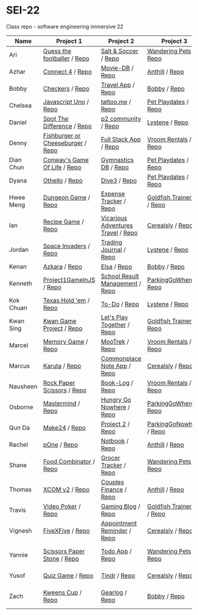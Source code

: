 # SEI-22

Class repo - software engineering immersive 22

| Name | Project 1 | Project 2 | Project 3 | Project 4 |
| ---- | --------- |---------- | --------- | --------- |
|Ari|[Guess the footballer](https://arindamc14.github.io/Project-1-Guess-the-footballer/) / [Repo](https://github.com/arindamc14/Project-1-Guess-the-footballer)|[Salt & Soccer](https://salty-journey-78398.herokuapp.com/) / [Repo](https://github.com/arindamc14/Unit-2-Project)|[Wandering Pets](https://wandering-pets.herokuapp.com/) / [Repo](https://github.com/arindamc14/Unit3-Project)|-|
|Azhar|[Connect 4](https://mdazharaw.github.io/connect-four/) / [Repo](https://github.com/mdazharaw/connect-four)|[Movie-DB](https://watcher-db.herokuapp.com/) / [Repo](https://github.com/mdazharaw/movie-db)|[Anthill](https://anthill-sei22.herokuapp.com/) / [Repo](https://github.com/Rachelik/anthill)|[Communicat](https://communi-cat.herokuapp.com/) / [Repo](https://github.com/mdazharaw/communi-cat)|
|Bobby|[Checkers](https://bobbykwong.github.io/checkers_game/) / [Repo](https://github.com/bobbykwong/checkers_game)|[Travel App](https://bobbytravel-app.herokuapp.com/) / [Repo](https://github.com/bobbykwong/travel_app)|[Bobby](https://www.bobby-app.ga/) / [Repo](https://github.com/sei22-project/bobby)|-|
|Chelsea|[Javascript Uno](https://chelsejw.github.io/javascript-uno/) / [Repo](https://github.com/chelsejw/javascript-uno)|[tattoo.me](https://stormy-chamber-08015.herokuapp.com/) / [Repo](https://github.com/chelsejw/tattoo-me)|[Pet Playdates](http://pet-playdates.herokuapp.com/) / [Repo](https://github.com/dyanawu/sei-proj-petplaydates/)|-|
|Daniel|[Spot The Difference](https://dannst.github.io/dans-spot-the-difference/) / [Repo](https://github.com/dannst/dans-spot-the-difference)|[p2 community](https://serene-eyrie-72116.herokuapp.com/) / [Repo](https://github.com/dannst/p2)|[Lystene](https://lystene.herokuapp.com/) / [Repo](https://github.com/jordanswp/project_3)|-|
|Denny|[Fishburger or Cheeseburger](https://dennywithane.github.io/SEI-22-Create-Your-Game/) / [Repo](https://github.com/DennyWithAnE/SEI-22-Create-Your-Game)|[Full Stack App](https://mighty-thicket-63785.herokuapp.com/games) / [Repo](https://github.com/DennyWithAnE/Building-Your-First-Full-Stack-Application)|[Vroom Rentals](https://vroomvrentals.herokuapp.com/) / [Repo](https://github.com/Nausheen-S/Vroom-Vrentals)|[Vow Me](https://vowme.herokuapp.com/) / [Repo](https://github.com/Nausheen-S/Vow-Me)|
|Dian Chun|[Conway's Game Of Life](https://wickker.github.io/project1-game/) / [Repo](https://github.com/wickker/project1-game)|[Gymnastics DB](https://gentle-castle-21661.herokuapp.com/) / [Repo](https://github.com/wickker/project2)|[Pet Playdates](http://pet-playdates.herokuapp.com/) / [Repo](https://github.com/dyanawu/sei-proj-petplaydates/)|-|
|Dyana|[Othello](https://dyanawu.github.io/sei-proj-othello/) / [Repo](https://github.com/dyanawu/sei-proj-othello)|[Dive3](https://dive3.herokuapp.com/) / [Repo](https://github.com/dyanawu/sei-proj-dive3)|[Pet Playdates](http://pet-playdates.herokuapp.com/) / [Repo](https://github.com/dyanawu/sei-proj-petplaydates/)|-|
|Hwee Meng|[Dungeon Game](https://hweemeng.github.io/project-1/) / [Repo](https://github.com/HweeMeng/project-1)|[Expense Tracker](https://murmuring-dusk-34398.herokuapp.com/) / [Repo](https://github.com/HweeMeng/project-2)|[Goldfish Trainerds](https://goldfish-trainerds.herokuapp.com/) / [Repo](https://github.com/kwansing14/Goldfish-Training-Project)|[Travinary](https://travinary.herokuapp.com/) / [Repo](https://github.com/HweeMeng/project-4)|
|Ian|[Recipe Game](https://ianshalom.github.io/sei22-Project1/) / [Repo](https://github.com/ianshalom/sei22-Project1)|[Vicarious Adventures Travel](https://frozen-basin-38753.herokuapp.com/) / [Repo](https://github.com/ianshalom/sei-project-2)|[Cerealsly](https://cerealsly.herokuapp.com/) / [Repo](https://github.com/ianshalom/cerealsly)|-|
|Jordan|[Space Invaders](https://jordanswp.github.io/SEI-22-Project-1-Space-Invaders/) / [Repo](https://github.com/jordanswp/SEI-22-Project-1-Space-Invaders)|[Trading Journal](https://fathomless-gorge-64839.herokuapp.com/) / [Repo](https://github.com/jordanswp/SEI-22-Project-2-Trading-Journal)|[Lystene](https://lystene.herokuapp.com/) / [Repo](https://github.com/jordanswp/project_3)|-|
|Kenan|[Azkara](https://dev-seahouse.github.io/akzara_game/) / [Repo](https://github.com/dev-seahouse/akzara_game)|[Elsa](https://elsado.herokuapp.com/) / [Repo](https://github.com/dev-seahouse/elsa)|[Bobby](https://github.com/sei22-project/bobby) / [Repo](https://www.bobby-app.ga/)|-|
|Kenneth|[Project1GameInJS](https://kenneththesheep.github.io/Project1GameInJS/) / [Repo](https://github.com/kenneththesheep/Project1GameInJS)|[School Result Management](https://arcane-woodland-24410.herokuapp.com/) / [Repo](https://github.com/kenneththesheep/project2_schoolResultManagement)|[ParkingGoWhere](https://shinracarpark.herokuapp.com/) / [Repo](https://github.com/qundax/sei-22-project3)|[Shinra Sector 7](https://shinrasector7.herokuapp.com/HIMS) / [Repo](https://github.com/kenneththesheep/project4Him)|
|Kok Chuan|[Texas Hold 'em](https://kokchuantan.github.io/kokchuan-project1/) / [Repo](https://github.com/kokchuantan/kokchuan-project1)|[To-Do](https://dry-sierra-09611.herokuapp.com/) / [Repo](https://github.com/kokchuantan/Project-2)|[Lystene](https://lystene.herokuapp.com/) / [Repo](https://github.com/jordanswp/project_3)|-|
|Kwan Sing|[Kwan Game Project](https://kwansing14.github.io/Kwan-game-project/) / [Repo](https://github.com/kwansing14/Kwan-game-project)|[Let's Play Together](https://pacific-plains-29775.herokuapp.com/) / [Repo](https://github.com/kwansing14/project-2)|[Goldfish Trainers](https://goldfish-trainerds.herokuapp.com/) / [Repo](https://github.com/kwansing14/Goldfish-Training-Project)|-|
|Marcel|[Memory Game](https://marcelchia.github.io/MEMORY-GAME/) / [Repo](https://github.com/Marcelchia/MEMORY-GAME)|[MooTrek](https://afternoon-garden-34000.herokuapp.com/) / [Repo](https://github.com/Marcelchia/Project2)|[Vroom Rentals](https://vroomvrentals.herokuapp.com/) / [Repo](https://github.com/Nausheen-S/Vroom-Vrentals)|-|
|Marcus|[Karuta](https://marctanyh.github.io/Marcus-Project-1-Karuta/) / [Repo](https://github.com/marctanyh/Marcus-Project-1-Karuta)|[Commonplace Note App](https://gentle-lake-76725.herokuapp.com/login) / [Repo](https://github.com/marctanyh/Marcus-Project2)|[Cerealsly](https://cerealsly.herokuapp.com/) / [Repo](https://github.com/ianshalom/cerealsly)|-|
|Nausheen|[Rock Paper Scissors](https://nausheen-s.github.io/ROCK_PAPER_SCISSORS/) / [Repo](https://github.com/Nausheen-S/ROCK_PAPER_SCISSORS/)|[Book-Log](https://immense-ravine-85758.herokuapp.com/) / [Repo](https://github.com/Nausheen-S/BOOK-LOG)|[Vroom Rentals](https://vroomvrentals.herokuapp.com/) / [Repo](https://github.com/Nausheen-S/Vroom-Vrentals)|-|
|Osborne|[Mastermind](https://osbornechan.github.io/mastermind/) / [Repo](https://github.com/osbornechan/mastermind)|[Hungry Go Nowhere](https://hungry-go-nowhere.herokuapp.com/) / [Repo](https://github.com/osbornechan/hungry-go-nowhere)|[ParkingGoWhere](https://shinracarpark.herokuapp.com/) / [Repo](https://github.com/qundax/sei-22-project3)|-|
|Qun Da|[Make24](https://qundax.github.io/sei-22-project1) / [Repo](https://github.com/qundax/sei-22-project1)|[Project 2](https://young-citadel-96621.herokuapp.com/) / [Repo](https://github.com/qundax/sei-22-project2)|[ParkingGoNowhere](https://shinracarpark.herokuapp.com/) / [Repo](https://github.com/qundax/sei-22-project3)|-|
|Rachel|[pOne](https://rachelik.github.io/pOne/) / [Repo](https://github.com/Rachelik/pOne)|[Notbook](https://notbook.herokuapp.com/category) / [Repo](https://github.com/Rachelik/pTwo)|[Anthill](https://anthill-sei22.herokuapp.com/) / [Repo](https://github.com/Rachelik/anthill)|[Med Helper](https://med-helper.herokuapp.com/) / [Repo](https://github.com/Rachelik/med-helper)|
|Shane|[Food Combinator](https://readyhash.github.io/FoodCombinator/) / [Repo](https://github.com/ReadyHash/FoodCombinator)|[Grocer Tracker](https://grocer-tracker.herokuapp.com/home) / [Repo](https://github.com/ReadyHash/GA-project-2)|[Wandering Pets](https://wandering-pets.herokuapp.com/) / [Repo](https://github.com/arindamc14/Unit3-Project)|-|
|Thomas|[XCOM v2](https://thomasoh92.github.io/project-1-XCOM-v2/) / [Repo](https://github.com/ThomasOh92/project-1-XCOM-v2)|[Couples Finance](https://boiling-beach-26217.herokuapp.com/) / [Repo](https://github.com/ThomasOh92/couples-finance)|[Anthill](https://anthill-sei22.herokuapp.com/) / [Repo](https://github.com/Rachelik/anthill)|[WorkBx](https://workbx.herokuapp.com/) / [Repo](https://github.com/ThomasOh92/workbx)|
|Travis|[Video Poker](https://travisenquiry.github.io/sei22-poker-game/) / [Repo](https://github.com/Travisenquiry/sei22-poker-game)|[Gaming Blog](https://whispering-beyond-66555.herokuapp.com/) / [Repo](https://github.com/Travisenquiry/SEI22-Games-Blog)|[Goldfish Trainerds](https://goldfish-trainerds.herokuapp.com/) / [Repo](https://github.com/kwansing14/Goldfish-Training-Project)|-|
|Vignesh|[FiveXFive](https://vigbit.github.io/SEI-project-1/) / [Repo](https://github.com/vigbit/SEI-project-1)|[Appointment Reminder](https://quiet-cove-31058.herokuapp.com/profile/home) / [Repo](https://github.com/vigbit/SEI-project-2)|[Cerealsly](https://cerealsly.herokuapp.com/) / [Repo](https://github.com/ianshalom/cerealsly)|[Marcamper](https://marcamper.herokuapp.com/) / [Repo](https://github.com/vigbit/seiProject4)|
|Yannie|[Scissors Paper Stone](https://yannieyeung.github.io/SEI-Project1-ScissorsPaperStone/) / [Repo](https://github.com/yannieyeung/SEI-Project1-ScissorsPaperStone)|[Todo App](https://obscure-bayou-72239.herokuapp.com/login) / [Repo](https://github.com/yannieyeung/SEI-Project2-Todo_App)|[Wandering Pets](https://wandering-pets.herokuapp.com/) / [Repo](https://github.com/arindamc14/Unit3-Project)|[Design Share App](https://design-share-app.herokuapp.com/) / [Repo](https://github.com/yannieyeung/SEI-Project4-Design-sharing-App#sei-project4-design-sharing-app)|
|Yusof|[Quiz Game](https://yusofgotboudine.github.io/Quiz-Game/) / [Repo](https://github.com/YusofGotboudine/Quiz-Game)|[Tindr](https://fierce-castle-72353.herokuapp.com/index) / [Repo](https://github.com/YusofGotboudine/Tindr)|[Cerealsly](https://cerealsly.herokuapp.com/) / [Repo](https://github.com/ianshalom/cerealsly)|[Swapr](https://swapr2.herokuapp.com/) / [Repo](https://github.com/YusofGotboudine/Swapr2)|
|Zach|[Kweens Cup](https://zachariahchow.github.io/unit-1-project-Kweens-Cup/) / [Repo](https://github.com/zachariahchow/unit-1-project-Kweens-Cup)|[Gearlog](http://www.gearlog.ga/) / [Repo](https://github.com/zachariahchow/unit-2-project)|[Bobby](https://www.bobby-app.ga/) / [Repo](https://github.com/sei22-project/bobby)|[Coldpress Records](https://coldpress-records.herokuapp.com/) / [Repo](https://github.com/zachariahchow/coldpress-records)|
